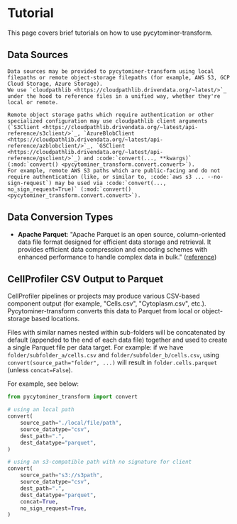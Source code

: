 # Tutorial

This page covers brief tutorials on how to use pycytominer-transform.

## Data Sources

```{eval-rst}
Data sources may be provided to pycytominer-transform using local filepaths or remote object-storage filepaths (for example, AWS S3, GCP Cloud Storage, Azure Storage).
We use `cloudpathlib <https://cloudpathlib.drivendata.org/~latest/>`_  under the hood to reference files in a unified way, whether they're local or remote.

Remote object storage paths which require authentication or other specialized configuration may use cloudpathlib client arguments (`S3Client <https://cloudpathlib.drivendata.org/~latest/api-reference/s3client/>`_, `AzureBlobClient <https://cloudpathlib.drivendata.org/~latest/api-reference/azblobclient/>`_, `GSClient <https://cloudpathlib.drivendata.org/~latest/api-reference/gsclient/>`_) and :code:`convert(..., **kwargs)` (:mod:`convert() <pycytominer_transform.convert.convert>`).
For example, remote AWS S3 paths which are public-facing and do not require authentication (like, or similar to, :code:`aws s3 ... --no-sign-request`) may be used via :code:`convert(..., no_sign_request=True)` (:mod:`convert() <pycytominer_transform.convert.convert>`).
```

## Data Conversion Types

- __Apache Parquet__: "Apache Parquet is an open source, column-oriented data file format designed for efficient data storage and retrieval. It provides efficient data compression and encoding schemes with enhanced performance to handle complex data in bulk." ([reference](https://parquet.apache.org/))

## CellProfiler CSV Output to Parquet

CellProfiler pipelines or projects may produce various CSV-based component output (for example, "Cells.csv", "Cytoplasm.csv", etc.).
Pycytominer-transform converts this data to Parquet from local or object-storage based locations.

Files with similar names nested within sub-folders will be concatenated by default (appended to the end of each data file) together and used to create a single Parquet file per data target.
For example: if we have `folder/subfolder_a/cells.csv` and `folder/subfolder_b/cells.csv`, using `convert(source_path="folder", ...)` will result in `folder.cells.parquet` (unless `concat=False`).

For example, see below:

```python
from pycytominer_transform import convert

# using an local path
convert(
    source_path="./local/file/path",
    source_datatype="csv",
    dest_path=".",
    dest_datatype="parquet",
)

# using an s3-compatible path with no signature for client
convert(
    source_path="s3://s3path",
    source_datatype="csv",
    dest_path=".",
    dest_datatype="parquet",
    concat=True,
    no_sign_request=True,
)
```
